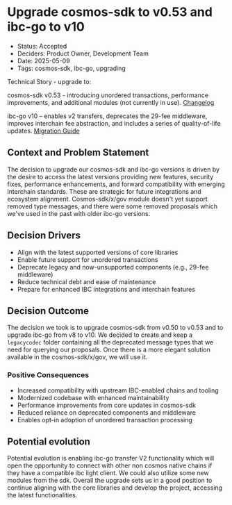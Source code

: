 # Upgrade cosmos-sdk to v0.53 and ibc-go to v10

- Status: Accepted
- Deciders: Product Owner, Development Team
- Date: 2025-05-09
- Tags: cosmos-sdk, ibc-go, upgrading

Technical Story - upgrade to:

 cosmos-sdk v0.53 -  introducing unordered transactions, performance improvements, and additional modules (not currently in use). [Changelog](https://github.com/cosmos/cosmos-sdk/blob/v0.53.0/UPGRADING.md)

 ibc-go v10 – enables v2 transfers, deprecates the 29-fee middleware, improves interchain fee abstraction, and includes a series of quality-of-life updates.
[Migration Guide](https://ibc.cosmos.network/v10/migrations/v8_1-to-v10/)

## Context and Problem Statement

The decision to upgrade our cosmos-sdk and ibc-go versions is driven by the desire to access the latest versions providing new features, security fixes, performance enhancements, and forward compatibility with emerging interchain standards. These are strategic for future integrations and ecosystem alignment.
Cosmos-sdk/x/gov module doesn't yet support removed type messages, and there were some removed proposals which we've used in the past with older ibc-go versions.

## Decision Drivers

- Align with the latest supported versions of core libraries
- Enable future support for unordered transactions
- Deprecate legacy and now-unsupported components (e.g., 29-fee middleware)
- Reduce technical debt and ease of maintenance
- Prepare for enhanced IBC integrations and interchain features

## Decision Outcome

The decision we took is to upgrade cosmos-sdk from v0.50 to v0.53 and to upgrade ibc-go from v8 to v10.
We decided to create and keep a `legacycodec` folder containing all the deprecated message types that we need for querying our proposals. Once there is a more elegant solution available in the cosmos-sdk/x/gov, we will use it. 

### Positive Consequences

- Increased compatibility with upstream IBC-enabled chains and tooling
- Modernized codebase with enhanced maintainability
- Performance improvements from core updates in cosmos-sdk
- Reduced reliance on deprecated components and middleware
- Enables opt-in adoption of unordered transaction processing

## Potential evolution

Potential evolution is enabling ibc-go transfer V2 functionality which will open the opportunity to connect with other non cosmos native chains if they have
a compatible ibc light client. We could also utilize some new modules from the sdk. Overall the upgrade sets us in a good position to continue aligning with the core libraries and develop the project, accessing the latest functionalities.